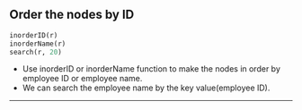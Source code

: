 <!--{type:code steps}-->
<!--{title:Order the nodes by ID}-->
## Order the nodes by ID
 ```python
inorderID(r)
inorderName(r)
search(r, 20)
```
- Use inorderID or inorderName function to make the nodes in order by employee ID or employee name.
- We can search the employee name by the key value(employee ID).

-------------------------------------------------

[for speaker]: <> (We have inserted all node objects for the root but we have not made them in order by employee ID or employee name. To do so, we use inorderID or inorderName function. Also, we can search the employee name by the key value[employee ID].)